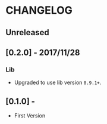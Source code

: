 # CHANGELOG

## Unreleased

## [0.2.0] - 2017/11/28
### Lib
- Upgraded to use lib version `0.9.1+`.

## [0.1.0] - 
- First Version